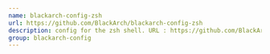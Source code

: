 ```yaml
---
name: blackarch-config-zsh
url: https://github.com/BlackArch/blackarch-config-zsh
description: config for the zsh shell. URL : https://github.com/BlackArch/blackarch-config-zsh Groups : blackarch-config
group: blackarch-config
---
```

